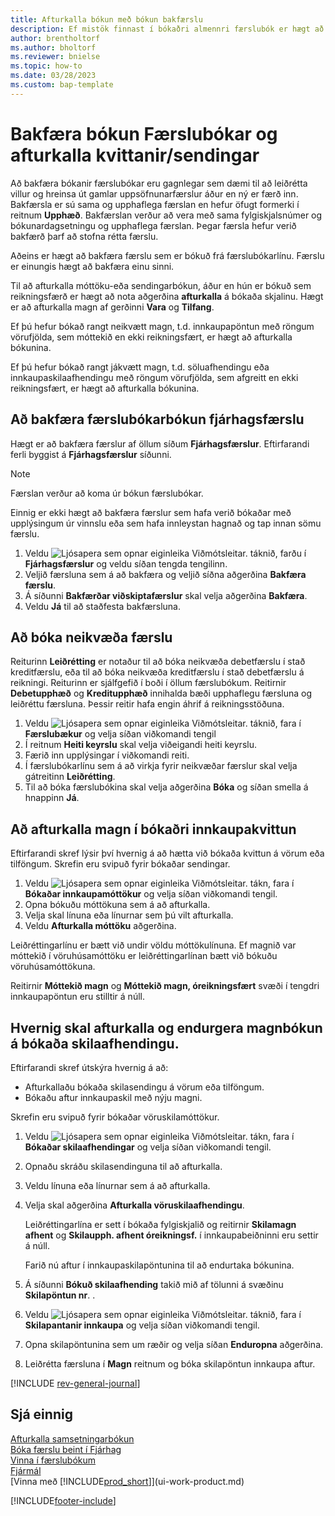 ```yaml
---
title: Afturkalla bókun með bókun bakfærslu
description: Ef mistök finnast í bókaðri almennri færslubók er hægt að nota aðgerðina Bakfæra færslu til að afturkalla bókunina með réttri slóð endurskoðunar.
author: brentholtorf
ms.author: bholtorf
ms.reviewer: bnielse
ms.topic: how-to
ms.date: 03/28/2023
ms.custom: bap-template
---
```

# <a name="reverse-journal-postings-and-undo-receiptsshipments"></a>Bakfæra bókun Færslubókar og afturkalla kvittanir/sendingar

Að bakfæra bókanir færslubókar eru gagnlegar sem dæmi til að leiðrétta villur og hreinsa út gamlar uppsöfnunarfærslur áður en ný er færð inn. Bakfærsla er sú sama og upphaflega færslan en hefur öfugt formerki í reitnum **Upphæð**. Bakfærslan verður að vera með sama fylgiskjalsnúmer og bókunardagsetningu og upphaflega færslan. Þegar færsla hefur verið bakfærð þarf að stofna rétta færslu.

Aðeins er hægt að bakfæra færslu sem er bókuð frá færslubókarlínu. Færslu er einungis hægt að bakfæra einu sinni.

Til að afturkalla móttöku-eða sendingarbókun, áður en hún er bókuð sem reikningsfærð er hægt að nota aðgerðina **afturkalla** á bókaða skjalinu. Hægt er að afturkalla magn af gerðinni **Vara** og **Tilfang**.

Ef þú hefur bókað rangt neikvætt magn, t.d. innkaupapöntun með röngum vörufjölda, sem móttekið en ekki reikningsfært, er hægt að afturkalla bókunina.

Ef þú hefur bókað rangt jákvætt magn, t.d. söluafhendingu eða innkaupaskilaafhendingu með röngum vörufjölda, sem afgreitt en ekki reikningsfært, er hægt að afturkalla bókunina.

## <a name="to-reverse-the-journal-posting-of-a-general-ledger-entry"></a>Að bakfæra færslubókarbókun fjárhagsfærslu

Hægt er að bakfæra færslur af öllum síðum **Fjárhagsfærslur**. Eftirfarandi ferli byggist á **Fjárhagsfærslur** síðunni.

> [!NOTE]
> Færslan verður að koma úr bókun færslubókar.
>
> Einnig er ekki hægt að bakfæra færslur sem hafa verið bókaðar með upplýsingum úr vinnslu eða sem hafa innleystan hagnað og tap innan sömu færslu.

1. Veldu ![Ljósapera sem opnar eiginleika Viðmótsleitar.](media/ui-search/search_small.png "Segðu mér hvað þú vilt gera") táknið, farðu í **Fjárhagsfærslur** og veldu síðan tengda tengilinn.
2. Veljið færsluna sem á að bakfæra og veljið síðna aðgerðina **Bakfæra færslu**.
3. Á síðunni **Bakfærðar viðskiptafærslur** skal velja aðgerðina **Bakfæra**.
4. Veldu **Já** til að staðfesta bakfærsluna.

## <a name="to-post-a-negative-entry"></a>Að bóka neikvæða færslu

Reiturinn **Leiðrétting** er notaður til að bóka neikvæða debetfærslu í stað kreditfærslu, eða til að bóka neikvæða kreditfærslu í stað debetfærslu á reikningi. Reiturinn er sjálfgefið í boði í öllum færslubókum. Reitirnir **Debetupphæð** og **Kreditupphæð** innihalda bæði upphaflegu færsluna og leiðréttu færsluna. Þessir reitir hafa engin áhrif á reikningsstöðuna.  

1. Veldu ![Ljósapera sem opnar eiginleika Viðmótsleitar.](media/ui-search/search_small.png "Segðu mér hvað þú vilt gera") táknið, fara í **Færslubækur** og velja síðan viðkomandi tengil  
2. Í reitnum **Heiti keyrslu** skal velja viðeigandi heiti keyrslu.  
3. Færið inn upplýsingar í viðkomandi reiti.  
4. Í færslubókarlínu sem á að virkja fyrir neikvæðar færslur skal velja gátreitinn **Leiðrétting**.  
5. Til að bóka færslubókina skal velja aðgerðina **Bóka** og síðan smella á hnappinn **Já**.

## <a name="to-undo-a-quantity-on-a-posted-purchase-receipt"></a>Að afturkalla magn í bókaðri innkaupakvittun

Eftirfarandi skref lýsir því hvernig á að hætta við bókaða kvittun á vörum eða tilföngum. Skrefin eru svipuð fyrir bókaðar sendingar.

1. Veldu ![Ljósapera sem opnar eiginleika Viðmótsleitar.](media/ui-search/search_small.png "Segðu mér hvað þú vilt gera") tákn, fara í **Bókaðar innkaupamóttökur** og velja síðan viðkomandi tengil.  
2. Opna bókuðu móttökuna sem á að afturkalla.  
3. Velja skal línuna eða línurnar sem þú vilt afturkalla.  
4. Veldu **Afturkalla móttöku** aðgerðina.

Leiðréttingarlínu er bætt við undir völdu móttökulínuna. Ef magnið var móttekið í vöruhúsamóttöku er leiðréttingarlínan bætt við bókuðu vöruhúsamóttökuna.  

Reitirnir **Móttekið magn** og **Móttekið magn, óreikningsfært** svæði í tengdri innkaupapöntun eru stilltir á núll.

## <a name="to-undo-and-then-redo-a-quantity-posting-on-a-posted-return-shipment"></a>Hvernig skal afturkalla og endurgera magnbókun á bókaða skilaafhendingu.

Eftirfarandi skref útskýra hvernig á að:

* Afturkallaðu bókaða skilasendingu á vörum eða tilföngum.
* Bókaðu aftur innkaupaskil með nýju magni.

Skrefin eru svipuð fyrir bókaðar vöruskilamóttökur.

1. Veldu ![Ljósapera sem opnar eiginleika Viðmótsleitar.](media/ui-search/search_small.png "Segðu mér hvað þú vilt gera") tákn, fara í **Bókaðar skilaafhendingar** og velja síðan viðkomandi tengil.  
2. Opnaðu skráðu skilasendinguna til að afturkalla.
3. Veldu línuna eða línurnar sem á að afturkalla.  

4. Velja skal aðgerðina **Afturkalla vöruskilaafhendingu**.  

    Leiðréttingarlína er sett í bókaða fylgiskjalið og reitirnir **Skilamagn afhent** og **Skilaupph. afhent óreikningsf.** í innkaupabeiðninni eru settir á núll.  

    Farið nú aftur í innkaupaskilapöntunina til að endurtaka bókunina.  

5. Á síðunni **Bókuð skilaafhending** takið mið af tölunni á svæðinu **Skilapöntun nr**. .  
6. Veldu ![Ljósapera sem opnar eiginleika Viðmótsleitar.](media/ui-search/search_small.png "Segðu mér hvað þú vilt gera") táknið, fara í **Skilapantanir innkaupa** og velja síðan viðkomandi tengil.  
7. Opna skilapöntunina sem um ræðir og velja síðan **Enduropna** aðgerðina.  
8. Leiðrétta færsluna í **Magn** reitnum og bóka skilapöntun innkaupa aftur.  

[!INCLUDE [rev-general-journal](includes/rev-general-journal.md)]

## <a name="see-also"></a>Sjá einnig

[Afturkalla samsetningarbókun](assembly-how-to-undo-assembly-posting.md)  
[Bóka færslu beint í Fjárhag](finance-how-post-transactions-directly.md)  
[Vinna í færslubókum](ui-work-general-journals.md)  
[Fjármál](finance.md)  
[Vinna með [!INCLUDE[prod_short](includes/prod_short.md)]](ui-work-product.md)  

[!INCLUDE[footer-include](includes/footer-banner.md)]
